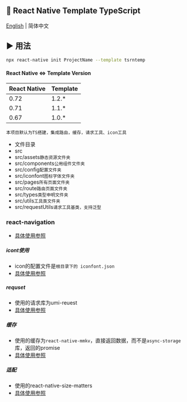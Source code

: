 ## :space_invader: React Native Template TypeScript

[English](https://github.com/wanngzelin/RNTemplate/blob/master/README.md) | 简体中文

## :arrow_forward: 用法
```sh
npx react-native init ProjectName --template tsrntemp
```

#### React Native <=> Template Version

| React Native | Template |
| ------------ | -------- |
| 0.72         | 1.2.\*   |
| 0.71         | 1.1.\*   |
| 0.67         | 1.0.\*   |

`本项目默认为TS搭建，集成路由，缓存，请求工具、icon工具`

- 文件目录
 - src
  - src/assets`静态资源文件夹`
  - src/components`公用组件文件夹`
  - src/config`配置文件夹`
  - src/iconfont`图标字体文件夹`
  - src/pages`所有页面文件夹`
  - src/route`路由页面文件夹`
  - src/types`类型申明文件夹`
  - src/utils`工具类文件夹`
  - src/requestUtils`请求工具基类，支持泛型`

### react-navigation
- [具体使用参照](https://reactnavigation.org/docs/getting-started)

##### icont使用
- icon的配置文件是`根目录下的 iconfont.json`
- [具体使用参照](https://www.npmjs.com/package/react-native-iconfont-cli)


##### requset
- 使用的请求库为umi-reuest
- [具体使用参照](https://www.npmjs.com/package/umi-request)

##### 缓存
- 使用的缓存为`react-native-mmkv`，直接返回数据，而不是`async-storage`库，返回的promise
- [具体使用参照](https://github.com/mrousavy/react-native-mmkv/blob/master/README.md)


##### 适配
- 使用的react-native-size-matters
- [具体使用参照](https://www.npmjs.com/package/react-native-size-matters)

